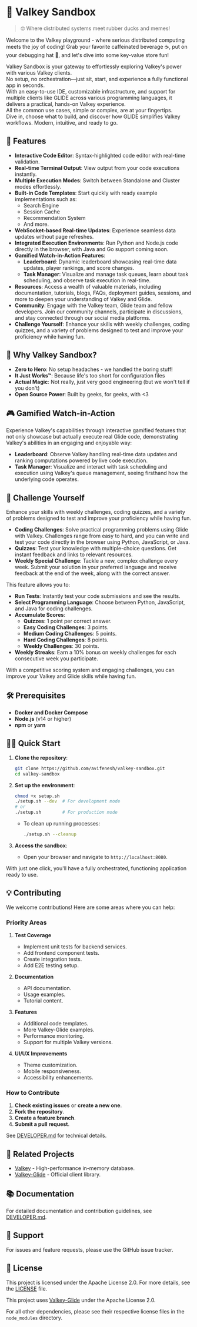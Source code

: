 # 🚀 Valkey Sandbox

> 🤓 Where distributed systems meet rubber ducks and memes!

Welcome to the Valkey playground - where serious distributed computing meets the joy of coding! Grab your favorite caffeinated beverage ☕, put on your debugging hat 🎩, and let's dive into some key-value store fun!

Valkey Sandbox is your gateway to effortlessly exploring Valkey's power with various Valkey clients.  
No setup, no orchestration—just sit, start, and experience a fully functional app in seconds.  
With an easy-to-use IDE, customizable infrastructure, and support for multiple clients like GLIDE across various programming languages, it delivers a practical, hands-on Valkey experience.  
All the common use cases, simple or complex, are at your fingertips.  
Dive in, choose what to build, and discover how GLIDE simplifies Valkey workflows. Modern, intuitive, and ready to go.

## 🚀 Features

- **Interactive Code Editor**: Syntax-highlighted code editor with real-time validation.
- **Real-time Terminal Output**: View output from your code executions instantly.
- **Multiple Execution Modes**: Switch between Standalone and Cluster modes effortlessly.
- **Built-in Code Templates**: Start quickly with ready example implementations such as:
  - Search Engine
  - Session Cache
  - Recommendation System
  - And more.
- **WebSocket-based Real-time Updates**: Experience seamless data updates without page refreshes.
- **Integrated Execution Environments**: Run Python and Node.js code directly in the browser, with Java and Go support coming soon.
- **Gamified Watch-in-Action Features**:
  - **Leaderboard**: Dynamic leaderboard showcasing real-time data updates, player rankings, and score changes.
  - **Task Manager**: Visualize and manage task queues, learn about task scheduling, and observe task execution in real-time.
- **Resources**: Access a wealth of valuable materials, including documentation, tutorials, blogs, FAQs, deployment guides, sessions, and more to deepen your understanding of Valkey and Glide.
- **Community**: Engage with the Valkey team, Glide team and fellow developers. Join our community channels, participate in discussions, and stay connected through our social media platforms.
- **Challenge Yourself**: Enhance your skills with weekly challenges, coding quizzes, and a variety of problems designed to test and improve your proficiency while having fun.

## 🦆 Why Valkey Sandbox?

- **Zero to Hero**: No setup headaches - we handled the boring stuff!
- **It Just Works™**: Because life's too short for configuration files
- **Actual Magic**: Not really, just very good engineering (but we won't tell if you don't)
- **Open Source Power**: Built by geeks, for geeks, with <3

## 🎮 Gamified Watch-in-Action

Experience Valkey's capabilities through interactive gamified features that not only showcase but actually execute real Glide code, demonstrating Valkey's abilities in an engaging and enjoyable way:

- **Leaderboard**: Observe Valkey handling real-time data updates and ranking computations powered by live code execution.
- **Task Manager**: Visualize and interact with task scheduling and execution using Valkey's queue management, seeing firsthand how the underlying code operates.

## 🎯 Challenge Yourself

Enhance your skills with weekly challenges, coding quizzes, and a variety of problems designed to test and improve your proficiency while having fun.

- **Coding Challenges**: Solve practical programming problems using Glide with Valkey. Challenges range from easy to hard, and you can write and test your code directly in the browser using Python, JavaScript, or Java.
- **Quizzes**: Test your knowledge with multiple-choice questions. Get instant feedback and links to relevant resources.
- **Weekly Special Challenge**: Tackle a new, complex challenge every week. Submit your solution in your preferred language and receive feedback at the end of the week, along with the correct answer.

This feature allows you to:

- **Run Tests**: Instantly test your code submissions and see the results.
- **Select Programming Language**: Choose between Python, JavaScript, and Java for coding challenges.
- **Accumulate Scores**:
  - **Quizzes**: 1 point per correct answer.
  - **Easy Coding Challenges**: 3 points.
  - **Medium Coding Challenges**: 5 points.
  - **Hard Coding Challenges**: 8 points.
  - **Weekly Challenges**: 30 points.
- **Weekly Streaks**: Earn a 10% bonus on weekly challenges for each consecutive week you participate.

With a competitive scoring system and engaging challenges, you can improve your Valkey and Glide skills while having fun.

## 🛠️ Prerequisites

- **Docker and Docker Compose**
- **Node.js** (v14 or higher)
- **npm** or **yarn**

## 🏃‍♂️ Quick Start

1. **Clone the repository**:
   ```bash
   git clone https://github.com/avifenesh/valkey-sandbox.git
   cd valkey-sandbox
   ```
2. **Set up the environment**:
   ```bash
   chmod +x setup.sh
   ./setup.sh --dev  # For development mode
   # or
   ./setup.sh        # For production mode
   ```
   - To clean up running processes:
     ```bash
     ./setup.sh --cleanup
     ```

3. **Access the sandbox**:
   - Open your browser and navigate to `http://localhost:8080`.

With just one click, you'll have a fully orchestrated, functioning application ready to use.

## 💡 Contributing

We welcome contributions! Here are some areas where you can help:

### Priority Areas

1. **Test Coverage**
   - Implement unit tests for backend services.
   - Add frontend component tests.
   - Create integration tests.
   - Add E2E testing setup.

2. **Documentation**
   - API documentation.
   - Usage examples.
   - Tutorial content.

3. **Features**
   - Additional code templates.
   - More Valkey-Glide examples.
   - Performance monitoring.
   - Support for multiple Valkey versions.

4. **UI/UX Improvements**
   - Theme customization.
   - Mobile responsiveness.
   - Accessibility enhancements.

### How to Contribute

1. **Check existing issues** or **create a new one**.
2. **Fork the repository**.
3. **Create a feature branch**.
4. **Submit a pull request**.

See [DEVELOPER.md](DEVELOPER.md) for technical details.

## 🔗 Related Projects

- [Valkey](https://valkey.io/) - High-performance in-memory database.
- [Valkey-Glide](https://github.com/valkey-io/valkey-glide) - Official client library.

## 📚 Documentation

For detailed documentation and contribution guidelines, see [DEVELOPER.md](DEVELOPER.md).

## 🤝 Support

For issues and feature requests, please use the GitHub issue tracker.

## 📜 License

This project is licensed under the Apache License 2.0. For more details, see the [LICENSE](LICENSE) file.

This project uses [Valkey-Glide](https://github.com/valkey-io/valkey-glide/blob/main/LICENSE) under the Apache License 2.0.

For all other dependencies, please see their respective license files in the `node_modules` directory.
